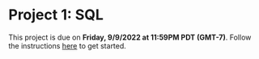 # Project 1: SQL

This project is due on **Friday, 9/9/2022 at 11:59PM PDT (GMT-7)**. Follow the instructions [here](https://cs186.gitbook.io/project/assignments/proj1) to get started.

